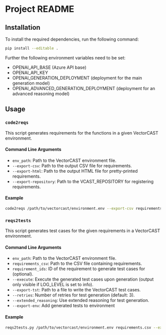 # Project README

## Installation

To install the required dependencies, run the following command:

```sh
pip install --editable .
```

Further the following environment variables need to be set:
- OPENAI_API_BASE (Azure API base)
- OPENAI_API_KEY
- OPENAI_GENERATION_DEPLOYMENT (deployment for the main generation model)
- OPENAI_ADVANCED_GENERATION_DEPLOYMENT (deployment for an advanced reasoning model)

## Usage

### `code2reqs`

This script generates requirements for the functions in a given VectorCAST environment.

#### Command Line Arguments

- `env_path`: Path to the VectorCAST environment file.
- `--export-csv`: Path to the output CSV file for requirements.
- `--export-html`: Path to the output HTML file for pretty-printed requirements.
- `--export-repository`: Path to the VCAST_REPOSITORY for registering requirements.

#### Example

```sh
code2reqs /path/to/vectorcast/environment.env --export-csv requirements.csv --export-html requirements.html --export-repository /path/to/requirements_repository
```

### `reqs2tests`

This script generates test cases for the given requirements in a VectorCAST environment.

#### Command Line Arguments

- `env_path`: Path to the VectorCAST environment file.
- `requirements_csv`: Path to the CSV file containing requirements.
- `requirement_ids`: ID of the requirement to generate test cases for (optional).
- `--execute`: Execute the generated test cases upon generation (output only visible if LOG_LEVEL is set to info).
- `--export-tst`: Path to a file to write the VectorCAST test cases.
- `--retries`: Number of retries for test generation (default: 3).
- `--extended_reasoning`: Use extended reasoning for test generation.
- `--export-env`: Add generated tests to environment

#### Example

```sh
reqs2tests.py /path/to/vectorcast/environment.env requirements.csv --execute --export-tst test_cases.tst
```